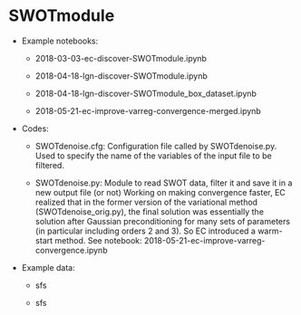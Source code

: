 # SWOTmodule

* Example notebooks:

  * 2018-03-03-ec-discover-SWOTmodule.ipynb

  * 2018-04-18-lgn-discover-SWOTmodule.ipynb

  * 2018-04-18-lgn-discover-SWOTmodule_box_dataset.ipynb

  * 2018-05-21-ec-improve-varreg-convergence-merged.ipynb

* Codes:

  * SWOTdenoise.cfg: Configuration file called by SWOTdenoise.py.  Used to specify the name of the variables of the input file to be filtered.

  * SWOTdenoise.py: Module to read SWOT data, filter it and save it in a new output file (or not)
Working on making convergence faster, EC realized that in the former version of the variational method (SWOTdenoise_orig.py), the final solution was essentially the solution after Gaussian preconditioning for many sets of parameters (in particular including orders 2 and 3). So EC introduced a warm-start method.  See notebook: 2018-05-21-ec-improve-varreg-convergence.ipynb

* Example data:

  * sfs
  
  * sfs
